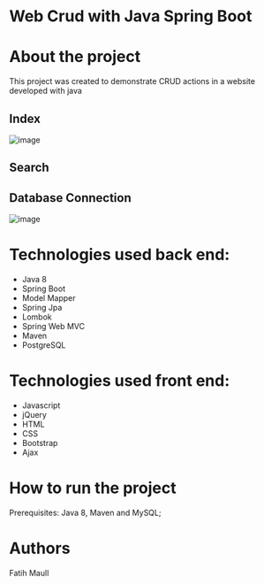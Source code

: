 # Web Crud with Java Spring Boot

# About the project
This project was created to demonstrate CRUD actions in a website developed with java 

## Index
![image](https://github.com/user-attachments/assets/3818b9bd-b35c-4c41-979b-19cb11396a3a)

## Search

## Database Connection
![image](https://github.com/user-attachments/assets/c64669f8-8abd-4501-a066-cd6b91b3dbb0)


# Technologies used back end:

- Java 8
- Spring Boot
- Model Mapper
- Spring Jpa
- Lombok
- Spring Web MVC
- Maven
- PostgreSQL

# Technologies used front end:

 - Javascript
 - jQuery 
 - HTML 
 - CSS 
 - Bootstrap
 - Ajax

# How to run the project 

Prerequisites: Java 8, Maven and MySQL;

# Authors

Fatih Maull

## 

